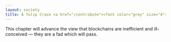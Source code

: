 ```yaml
---
layout: society
title: A Tulip Craze <a href="/contribute"><font color="grey" size="4">(Soliciting Contributions)</font></a>
---
```


This chapter will advance the view that blockchains are inefficient and ill-conceived — they are a fad which will pass.